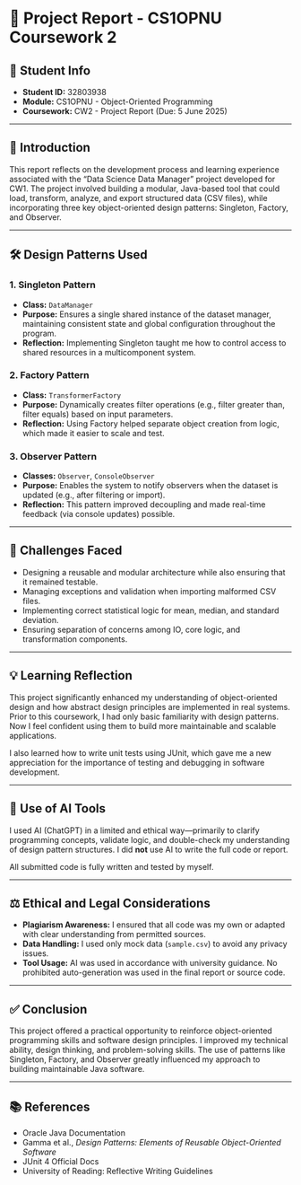 # 📘 Project Report - CS1OPNU Coursework 2

## 👤 Student Info

- **Student ID:** 32803938  
- **Module:** CS1OPNU - Object-Oriented Programming  
- **Coursework:** CW2 - Project Report (Due: 5 June 2025)

---

## 🧾 Introduction

This report reflects on the development process and learning experience associated with the “Data Science Data Manager” project developed for CW1. The project involved building a modular, Java-based tool that could load, transform, analyze, and export structured data (CSV files), while incorporating three key object-oriented design patterns: Singleton, Factory, and Observer.

---

## 🛠️ Design Patterns Used

### 1. Singleton Pattern

- **Class:** `DataManager`
- **Purpose:** Ensures a single shared instance of the dataset manager, maintaining consistent state and global configuration throughout the program.
- **Reflection:** Implementing Singleton taught me how to control access to shared resources in a multicomponent system.

### 2. Factory Pattern

- **Class:** `TransformerFactory`
- **Purpose:** Dynamically creates filter operations (e.g., filter greater than, filter equals) based on input parameters.
- **Reflection:** Using Factory helped separate object creation from logic, which made it easier to scale and test.

### 3. Observer Pattern

- **Classes:** `Observer`, `ConsoleObserver`
- **Purpose:** Enables the system to notify observers when the dataset is updated (e.g., after filtering or import).
- **Reflection:** This pattern improved decoupling and made real-time feedback (via console updates) possible.

---

## 🚧 Challenges Faced

- Designing a reusable and modular architecture while also ensuring that it remained testable.
- Managing exceptions and validation when importing malformed CSV files.
- Implementing correct statistical logic for mean, median, and standard deviation.
- Ensuring separation of concerns among IO, core logic, and transformation components.

---

## 💡 Learning Reflection

This project significantly enhanced my understanding of object-oriented design and how abstract design principles are implemented in real systems. Prior to this coursework, I had only basic familiarity with design patterns. Now I feel confident using them to build more maintainable and scalable applications.

I also learned how to write unit tests using JUnit, which gave me a new appreciation for the importance of testing and debugging in software development.

---

## 🤖 Use of AI Tools

I used AI (ChatGPT) in a limited and ethical way—primarily to clarify programming concepts, validate logic, and double-check my understanding of design pattern structures. I did **not** use AI to write the full code or report.

All submitted code is fully written and tested by myself.

---

## ⚖️ Ethical and Legal Considerations

- **Plagiarism Awareness:** I ensured that all code was my own or adapted with clear understanding from permitted sources.
- **Data Handling:** I used only mock data (`sample.csv`) to avoid any privacy issues.
- **Tool Usage:** AI was used in accordance with university guidance. No prohibited auto-generation was used in the final report or source code.

---

## ✅ Conclusion

This project offered a practical opportunity to reinforce object-oriented programming skills and software design principles. I improved my technical ability, design thinking, and problem-solving skills. The use of patterns like Singleton, Factory, and Observer greatly influenced my approach to building maintainable Java software.

---

## 📚 References

- Oracle Java Documentation  
- Gamma et al., *Design Patterns: Elements of Reusable Object-Oriented Software*  
- JUnit 4 Official Docs  
- University of Reading: Reflective Writing Guidelines  

